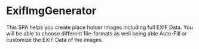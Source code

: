 # ExifImgGenerator
This SPA helps you create place holder images including full EXIF Data. You will be able to choose different file-formats as well being able Auto-Fill or customize the EXIF Data of the images.
